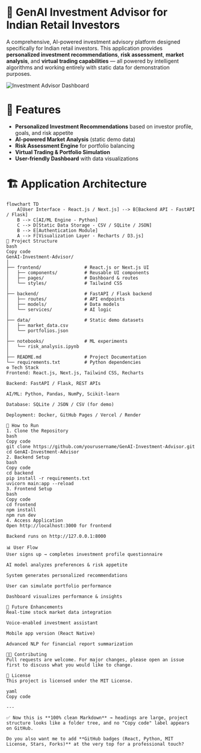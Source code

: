 # 🚀 GenAI Investment Advisor for Indian Retail Investors  

A comprehensive, AI-powered investment advisory platform designed specifically for Indian retail investors. This application provides **personalized investment recommendations**, **risk assessment**, **market analysis**, and **virtual trading capabilities** — all powered by intelligent algorithms and working entirely with static data for demonstration purposes.  

![Investment Advisor Dashboard](https://images.unsplash.com/photo-1611974789855-9c2a0a2a4a93?ixlib=rb-4.0.3&auto=format&fit=crop&w=1200&q=80)  

# 📌 Features  
- **Personalized Investment Recommendations** based on investor profile, goals, and risk appetite  
- **AI-powered Market Analysis** (static demo data)  
- **Risk Assessment Engine** for portfolio balancing  
- **Virtual Trading & Portfolio Simulation**  
- **User-friendly Dashboard** with data visualizations  

# 🏗️ Application Architecture  
```mermaid
flowchart TD
    A[User Interface - React.js / Next.js] --> B[Backend API - FastAPI / Flask]
    B --> C[AI/ML Engine - Python]
    C --> D[Static Data Storage - CSV / SQLite / JSON]
    B --> E[Authentication Module]
    A --> F[Visualization Layer - Recharts / D3.js]
📂 Project Structure
bash
Copy code
GenAI-Investment-Advisor/
│
├── frontend/                # React.js or Next.js UI
│   ├── components/          # Reusable UI components
│   ├── pages/               # Dashboard & routes
│   └── styles/              # Tailwind CSS
│
├── backend/                 # FastAPI / Flask backend
│   ├── routes/              # API endpoints
│   ├── models/              # Data models
│   └── services/            # AI logic
│
├── data/                    # Static demo datasets
│   ├── market_data.csv
│   └── portfolios.json
│
├── notebooks/               # ML experiments
│   └── risk_analysis.ipynb
│
├── README.md                # Project Documentation
└── requirements.txt         # Python dependencies
⚙️ Tech Stack
Frontend: React.js, Next.js, Tailwind CSS, Recharts

Backend: FastAPI / Flask, REST APIs

AI/ML: Python, Pandas, NumPy, Scikit-learn

Database: SQLite / JSON / CSV (for demo)

Deployment: Docker, GitHub Pages / Vercel / Render

🚀 How to Run
1. Clone the Repository
bash
Copy code
git clone https://github.com/yourusername/GenAI-Investment-Advisor.git
cd GenAI-Investment-Advisor
2. Backend Setup
bash
Copy code
cd backend
pip install -r requirements.txt
uvicorn main:app --reload
3. Frontend Setup
bash
Copy code
cd frontend
npm install
npm run dev
4. Access Application
Open http://localhost:3000 for frontend

Backend runs on http://127.0.0.1:8000

📊 User Flow
User signs up → completes investment profile questionnaire

AI model analyzes preferences & risk appetite

System generates personalized recommendations

User can simulate portfolio performance

Dashboard visualizes performance & insights

🔮 Future Enhancements
Real-time stock market data integration

Voice-enabled investment assistant

Mobile app version (React Native)

Advanced NLP for financial report summarization

👨‍💻 Contributing
Pull requests are welcome. For major changes, please open an issue first to discuss what you would like to change.

📜 License
This project is licensed under the MIT License.

yaml
Copy code

---

✅ Now this is **100% clean Markdown** → headings are large, project structure looks like a folder tree, and no "Copy code" label appears on GitHub.  

Do you also want me to add **GitHub badges (React, Python, MIT License, Stars, Forks)** at the very top for a professional touch?
